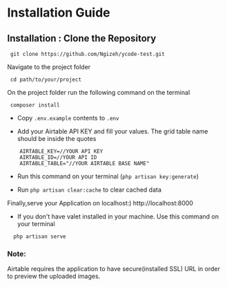 # Installation Guide
## Installation : Clone the Repository

```
 git clone https://github.com/Ngizeh/ycode-test.git

```

Navigate to the project folder

```
 cd path/to/your/project
```

On the project folder run the following command on the terminal

```
 composer install
```

- Copy `.env.example` contents to `.env` 

- Add your Airtable API KEY and fill your values. The grid table name should be inside the quotes

```
    AIRTABLE_KEY=//YOUR API KEY
    AIRTABLE_ID=//YOUR API ID
    AIRTABLE_TABLE="//YOUR AIRTABLE BASE NAME"
```

- Run this command on your terminal
(`php artisan key:generate`)

- Run `php artisan clear:cache` to clear cached data

Finally,serve your Application on localhost:) http://localhost:8000
- If you don't have valet installed in your machine. Use this command on your terminal
```
  php artisan serve
```

### Note:
Airtable requires the application to have secure(installed SSL) URL in order to preview the uploaded images.
